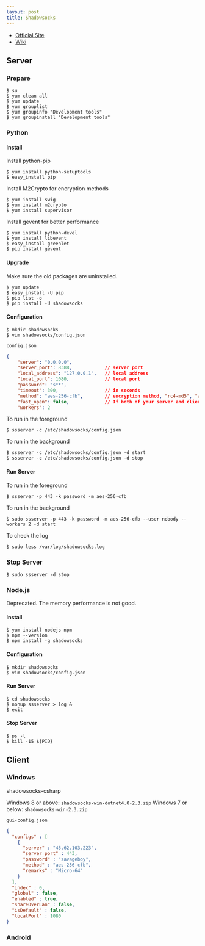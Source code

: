 ```yaml
---
layout: post
title: Shadowsocks
---
```


* [Official Site](http://shadowsocks.org/)
* [Wiki](https://github.com/shadowsocks/shadowsocks/wiki)

## Server

### Prepare

    $ su
    $ yum clean all
    $ yum update
    $ yum grouplist
    $ yum groupinfo "Development tools"
    $ yum groupinstall "Development tools"

### Python

#### Install

Install python-pip

    $ yum install python-setuptools
    $ easy_install pip

Install M2Crypto for encryption methods

    $ yum install swig
    $ yum install m2crypto
    $ yum install supervisor

Install gevent for better performance

    $ yum install python-devel
    $ yum install libevent
    $ easy_install greenlet
    $ pip install gevent

#### Upgrade

Make sure the old packages are uninstalled.

    $ yum update
    $ easy_install -U pip
    $ pip list -o
    $ pip install -U shadowsocks

#### Configuration

    $ mkdir shadowsocks
    $ vim shadowsocks/config.json

`config.json`

```json
{
    "server": "0.0.0.0",
    "server_port": 8388,            // server port
    "local_address": "127.0.0.1",   // local address
    "local_port": 1080,             // local port
    "password": "s**",
    "timeout": 300,                 // in seconds
    "method": "aes-256-cfb",        // encryption method, "rc4-md5", "aes-256-cfb" etc. Default is "table"
    "fast_open": false,             // If both of your server and client are deployed on Linux 3.7+, you can turn on fast_open for lower latency.
    "workers": 2
```
To run in the foreground

    $ ssserver -c /etc/shadowsocks/config.json

To run in the background

    $ ssserver -c /etc/shadowsocks/config.json -d start
    $ ssserver -c /etc/shadowsocks/config.json -d stop

#### Run Server

To run in the foreground

    $ ssserver -p 443 -k password -m aes-256-cfb

To run in the background

    $ sudo ssserver -p 443 -k password -m aes-256-cfb --user nobody --workers 2 -d start

To check the log

    $ sudo less /var/log/shadowsocks.log

### Stop Server

    $ sudo ssserver -d stop


### Node.js

Deprecated. The memory performance is not good.

#### Install

    $ yum install nodejs npm
    $ npm --version
    $ npm install -g shadowsocks

#### Configuration

    $ mkdir shadowsocks
    $ vim shadowsocks/config.json

#### Run Server

    $ cd shadowsocks
    $ nohup ssserver > log &
    $ exit

#### Stop Server

    $ ps -l
    $ kill -15 ${PID}


## Client

### Windows

shadowsocks-csharp

Windows 8 or above: `shadowsocks-win-dotnet4.0-2.3.zip`
Windows 7 or below: `shadowsocks-win-2.3.zip`

`gui-config.json`

```json
{
  "configs" : [
    {
      "server" : "45.62.103.223",
      "server_port" : 443,
      "password" : "savageboy",
      "method" : "aes-256-cfb",
      "remarks" : "Micro-64"
    }
  ],
  "index" : 0,
  "global" : false,
  "enabled" : true,
  "shareOverLan" : false,
  "isDefault" : false,
  "localPort" : 1080
}
```

### Android

